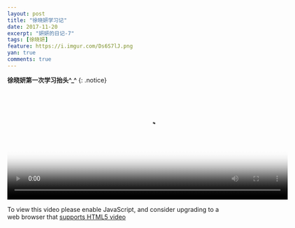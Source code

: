 ```yaml
---
layout: post
title: "徐晓妍学习记"
date: 2017-11-20
excerpt: "妍妍的日记-7"
tags: [徐晓妍]
feature: https://i.imgur.com/Ds6S7lJ.png
yan: true
comments: true
---
```


**徐晓妍第一次学习抬头^_^**
{: .notice}
<video id="my-video" class="video-js" controls preload="auto" width="640" height="264"
  poster="//vjs.zencdn.net/v/oceans.png" data-setup="{}">
    <source src="{{ site.staticUrl }}/yanyan/video/yanyan.mp4" type='video/mp4'>
    <p class="vjs-no-js">
      To view this video please enable JavaScript, and consider upgrading to a web browser that
      <a href="http://videojs.com/html5-video-support/" target="_blank">supports HTML5 video</a>
    </p>
  </video>